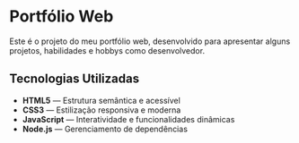# Portfólio Web

Este é o projeto do meu portfólio web, desenvolvido para apresentar alguns projetos, habilidades e hobbys como desenvolvedor.

## Tecnologias Utilizadas

- **HTML5** — Estrutura semântica e acessível
- **CSS3** — Estilização responsiva e moderna
- **JavaScript** — Interatividade e funcionalidades dinâmicas
- **Node.js** — Gerenciamento de dependências
